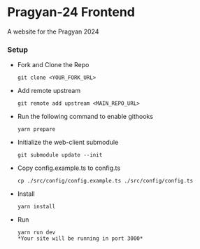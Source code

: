 # Pragyan-24 Frontend

A website for the Pragyan 2024

### Setup

- Fork and Clone the Repo
  ```
  git clone <YOUR_FORK_URL>
  ```
- Add remote upstream
  ```
  git remote add upstream <MAIN_REPO_URL>
  ```
- Run the following command to enable githooks

  ```
  yarn prepare
  ```

- Initialize the web-client submodule
  ```
  git submodule update --init
  ```
- Copy config.example.ts to config.ts
  ```
  cp ./src/config/config.example.ts ./src/config/config.ts
  ```
- Install

  ```
  yarn install
  ```

- Run
  ```
  yarn run dev
  *Your site will be running in port 3000*
  ```
